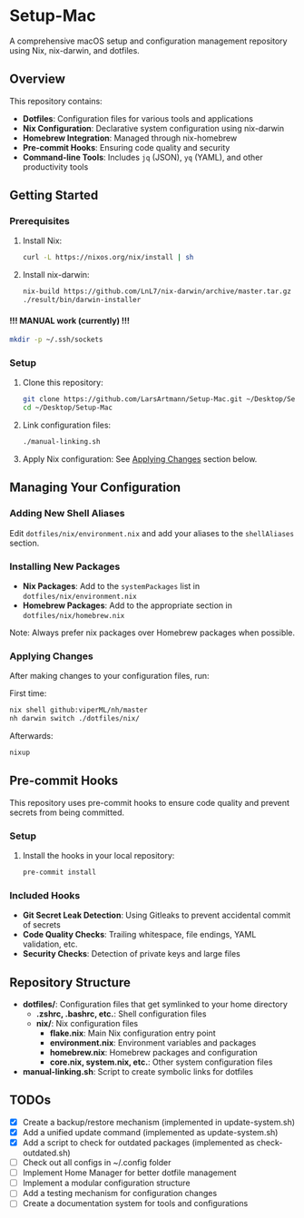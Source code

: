 # Setup-Mac

A comprehensive macOS setup and configuration management repository using Nix, nix-darwin, and dotfiles.

## Overview

This repository contains:

- **Dotfiles**: Configuration files for various tools and applications
- **Nix Configuration**: Declarative system configuration using nix-darwin
- **Homebrew Integration**: Managed through nix-homebrew
- **Pre-commit Hooks**: Ensuring code quality and security
- **Command-line Tools**: Includes `jq` (JSON), `yq` (YAML), and other productivity tools

## Getting Started

### Prerequisites

1. Install Nix:
   ```sh
   curl -L https://nixos.org/nix/install | sh
   ```

2. Install nix-darwin:
   ```sh
   nix-build https://github.com/LnL7/nix-darwin/archive/master.tar.gz -A installer
   ./result/bin/darwin-installer
   ```
#### !!! MANUAL work (currently) !!!
```bash
mkdir -p ~/.ssh/sockets
```

### Setup

1. Clone this repository:
   ```sh
   git clone https://github.com/LarsArtmann/Setup-Mac.git ~/Desktop/Setup-Mac
   cd ~/Desktop/Setup-Mac
   ```

2. Link configuration files:
   ```sh
   ./manual-linking.sh
   ```

3. Apply Nix configuration:
   See [Applying Changes](#applying-changes) section below.

## Managing Your Configuration

### Adding New Shell Aliases

Edit `dotfiles/nix/environment.nix` and add your aliases to the `shellAliases` section.

### Installing New Packages

- **Nix Packages**: Add to the `systemPackages` list in `dotfiles/nix/environment.nix`
- **Homebrew Packages**: Add to the appropriate section in `dotfiles/nix/homebrew.nix`

Note: Always prefer nix packages over Homebrew packages when possible.

### Applying Changes

After making changes to your configuration files, run:

First time:

```sh
nix shell github:viperML/nh/master
nh darwin switch ./dotfiles/nix/
```

Afterwards:

```sh
nixup
```

## Pre-commit Hooks

This repository uses pre-commit hooks to ensure code quality and prevent secrets from being committed.

### Setup

1. Install the hooks in your local repository:
   ```sh
   pre-commit install
   ```

### Included Hooks

- **Git Secret Leak Detection**: Using Gitleaks to prevent accidental commit of secrets
- **Code Quality Checks**: Trailing whitespace, file endings, YAML validation, etc.
- **Security Checks**: Detection of private keys and large files

## Repository Structure

- **dotfiles/**: Configuration files that get symlinked to your home directory
  - **.zshrc, .bashrc, etc.**: Shell configuration files
  - **nix/**: Nix configuration files
    - **flake.nix**: Main Nix configuration entry point
    - **environment.nix**: Environment variables and packages
    - **homebrew.nix**: Homebrew packages and configuration
    - **core.nix, system.nix, etc.**: Other system configuration files
- **manual-linking.sh**: Script to create symbolic links for dotfiles

## TODOs

- [x] Create a backup/restore mechanism (implemented in update-system.sh)
- [x] Add a unified update command (implemented as update-system.sh)
- [x] Add a script to check for outdated packages (implemented as check-outdated.sh)
- [ ] Check out all configs in ~/.config folder
- [ ] Implement Home Manager for better dotfile management
- [ ] Implement a modular configuration structure
- [ ] Add a testing mechanism for configuration changes
- [ ] Create a documentation system for tools and configurations

